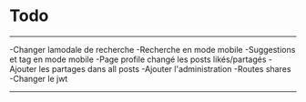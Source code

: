 # Todo

---

-Changer lamodale de recherche
-Recherche en mode mobile
-Suggestions et tag en mode mobile
-Page profile changé les posts likés/partagés
-Ajouter les partages dans all posts
-Ajouter l'administration
-Routes shares
-Changer le jwt

---
